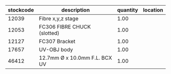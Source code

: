 |stockcode|description|quantity|location|
|---------|-----------|--------|--------|
|12039|Fibre x,y,z stage|1.00||
|12053|FC306 FIBRE CHUCK (slotted)|1.00||
|12127|FC307 Bracket|1.00||
|17657|UV-OBJ body|1.00||
|46412|12.7mm Ø x 10.0mm F.L. BCX UV|1.00||
